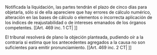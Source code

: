 Notificada la liquidación, las partes tendrán el plazo de cinco días para objetarla, sólo si de ella apareciere que hay errores de cálculo numérico, alteración en las bases de cálculo o elementos o incorrecta aplicación de los índices de reajustabilidad o de intereses emanados de los órganos competentes. [[Art. 469 inc. 1 CT| ]]

El tribunal resolverá de plano la objeción planteada, pudiendo oír a la contraria si estima que los antecedentes agregados a la causa no son suficientes para emitir pronunciamiento. [[Art. 469 inc. 2 CT| ]]